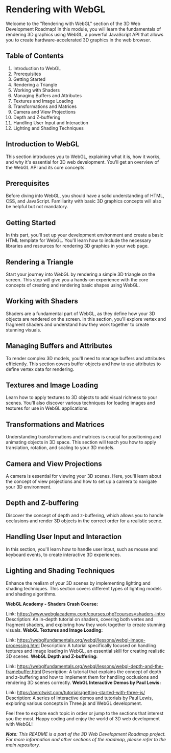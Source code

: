 # Rendering with WebGL

Welcome to the "Rendering with WebGL" section of the 3D Web Development Roadmap! In this module, you will learn the fundamentals of rendering 3D graphics using WebGL, a powerful JavaScript API that allows you to create hardware-accelerated 3D graphics in the web browser.

## Table of Contents

1. Introduction to WebGL
2. Prerequisites
3. Getting Started
4. Rendering a Triangle
5. Working with Shaders
6. Managing Buffers and Attributes
7. Textures and Image Loading
8. Transformations and Matrices
9. Camera and View Projections
10. Depth and Z-buffering
11. Handling User Input and Interaction
12. Lighting and Shading Techniques

## Introduction to WebGL

This section introduces you to WebGL, explaining what it is, how it works, and why it's essential for 3D web development. You'll get an overview of the WebGL API and its core concepts.

## Prerequisites

Before diving into WebGL, you should have a solid understanding of HTML, CSS, and JavaScript. Familiarity with basic 3D graphics concepts will also be helpful but not mandatory.

## Getting Started

In this part, you'll set up your development environment and create a basic HTML template for WebGL. You'll learn how to include the necessary libraries and resources for rendering 3D graphics in your web page.

## Rendering a Triangle

Start your journey into WebGL by rendering a simple 3D triangle on the screen. This step will give you a hands-on experience with the core concepts of creating and rendering basic shapes using WebGL.

## Working with Shaders

Shaders are a fundamental part of WebGL, as they define how your 3D objects are rendered on the screen. In this section, you'll explore vertex and fragment shaders and understand how they work together to create stunning visuals.

## Managing Buffers and Attributes

To render complex 3D models, you'll need to manage buffers and attributes efficiently. This section covers buffer objects and how to use attributes to define vertex data for rendering.

## Textures and Image Loading

Learn how to apply textures to 3D objects to add visual richness to your scenes. You'll also discover various techniques for loading images and textures for use in WebGL applications.

## Transformations and Matrices

Understanding transformations and matrices is crucial for positioning and animating objects in 3D space. This section will teach you how to apply translation, rotation, and scaling to your 3D models.

## Camera and View Projections

A camera is essential for viewing your 3D scenes. Here, you'll learn about the concept of view projections and how to set up a camera to navigate your 3D environment.

## Depth and Z-buffering

Discover the concept of depth and z-buffering, which allows you to handle occlusions and render 3D objects in the correct order for a realistic scene.

## Handling User Input and Interaction

In this section, you'll learn how to handle user input, such as mouse and keyboard events, to create interactive 3D experiences.

## Lighting and Shading Techniques

Enhance the realism of your 3D scenes by implementing lighting and shading techniques. This section covers different types of lighting models and shading algorithms.

**WebGL Academy - Shaders Crash Course:**

Link: https://www.webglacademy.com/courses.php?courses=shaders-intro
Description: An in-depth tutorial on shaders, covering both vertex and fragment shaders, and exploring how they work together to create stunning visuals.
**WebGL Textures and Image Loading:**

Link: https://webglfundamentals.org/webgl/lessons/webgl-image-processing.html
Description: A tutorial specifically focused on handling textures and image loading in WebGL, an essential skill for creating realistic 3D scenes.
**WebGL Depth and Z-buffering:**

Link: https://webglfundamentals.org/webgl/lessons/webgl-depth-and-the-framebuffer.html
Description: A tutorial that explains the concept of depth and z-buffering and how to implement them for handling occlusions and rendering 3D scenes correctly.
**WebGL Interactive Demos by Paul Lewis:**

Link: https://aerotwist.com/tutorials/getting-started-with-three-js/
Description: A series of interactive demos and tutorials by Paul Lewis, exploring various concepts in Three.js and WebGL development.

Feel free to explore each topic in order or jump to the sections that interest you the most. Happy coding and enjoy the world of 3D web development with WebGL!

_**Note**: This README is a part of the 3D Web Development Roadmap project. For more information and other sections of the roadmap, please refer to the main repository._
